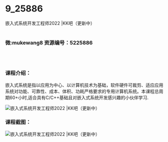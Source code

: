 # 9_25886
嵌入式系统开发工程师2022 |KK吧（更新中）
<br/></br>
<h3>微:mukewang8 资源编号：5225886</h3>
<br/></br>
<h3>课程介绍：</h3>
<p><a title="查看与 嵌入式 相关的文章" target="_blank">嵌入式</a>系统是指以应用为中心、以计算机技术为基础，软件硬件可裁剪、适应应用系统对功能、可靠性、成本、体积、功耗严格要求的专用计算机系统。本课程总周期60+小时,适合具有C/C++基础且对嵌入式系统开发感兴趣的小伙伴学习.</p>
<p><img src="https://www.ko996.com/wp-content/uploads/img/2022/08/1-73-300x171.png" alt="嵌入式系统开发工程师2022 |KK吧（更新中）"></p>
<div class="info-desc">
<h3>课程截图：</h3>
<p><img src="https://www.ko996.com/wp-content/uploads/img/2022/08/2-65.png" alt="嵌入式系统开发工程师2022 |KK吧（更新中）"></p>


			
</div>
